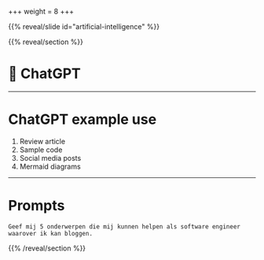 +++
weight = 8
+++

{{% reveal/slide id="artificial-intelligence" %}}

{{% reveal/section %}}

# 🤖 ChatGPT

---

# ChatGPT example use

1. Review article
1. Sample code
1. Social media posts
1. Mermaid diagrams 

---

# Prompts

```text
Geef mij 5 onderwerpen die mij kunnen helpen als software engineer waarover ik kan bloggen.
```


{{% /reveal/section %}}
